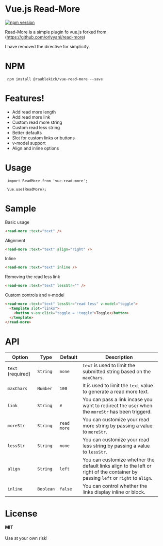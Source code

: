 # Vue.js Read-More

[![npm version](https://github.com/raublekick/read-more)](https://github.com/raublekick/read-more)

Read-More is a simple plugin fo vue.js forked from (https://github.com/orlyyani/read-more)

I have removed the directive for simplicity.

# NPM

```
 npm install @raublekick/vue-read-more --save
```

# Features!

  - Add read more length
  - Add read more link
  - Custom read more string
  - Custom read less string
  - Better defaults
  - Slot for custom links or buttons
  - v-model support
  - Align and inline options

# Usage

```
 import ReadMore from 'vue-read-more';
 
 Vue.use(ReadMore);
```

# Sample

Basic usage
```html
<read-more :text="text" />
```
Alignment
```html
<read-more :text="text" align="right" />
```
Inline
```html
<read-more :text="text" inline />
```
Removing the read less link
```html
<read-more :text="text" lessStr="" />
```
Custom controls and v-model
```html
<read-more :text="text" lessStr="read less" v-model="toggle">
  <template slot="links">
    <button v-on:click="toggle = !toggle">Toggle</button>
  </template>
</read-more>
```


# API


| Option | Type | Default | Description |
|--------|------|---------|-------------|
| `text` (required) | `String` | `none` | `text` is used to limit the submitted string based on the `maxChars`.| 
| `maxChars` | `Number` | `100` | It is used to limit the `text` value to generate a read more text. |
| `link` | `String` | `#` | You can pass a link incase you want to redirect the user when the `moreStr` has been triggerd.
| `moreStr` | `String` | `read more` | You can customize your read more string by passing a value to `moreStr`.
| `lessStr` | `String` | `none` | You can customize your read less string by passing a value to `lessStr`.
| `align` | `String` | `left` | You can customize whether the default links align to the left or right of the container by passing `left` or `right` to `align`.
| `inline` | `Boolean` | `false` | You can control whether the links display inline or block.


# License

#### MIT
Use at your own risk!
